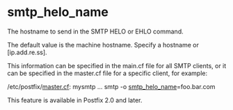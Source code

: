 # smtp_helo_name 


The hostname to send in the SMTP HELO or EHLO command.



The default value is the machine hostname.  Specify a hostname or
[ip.add.re.ss].



This information can be specified in the main.cf file for all SMTP
clients, or it can be specified in the master.cf file for a specific
client, for example:




/etc/postfix/<a href="master.5.html">master.cf</a>:
    mysmtp ... smtp -o <a href="postconf.5.html#smtp_helo_name">smtp_helo_name</a>=foo.bar.com




This feature is available in Postfix 2.0 and later.



